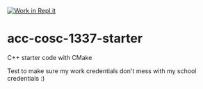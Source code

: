 [![Work in Repl.it](https://classroom.github.com/assets/work-in-replit-14baed9a392b3a25080506f3b7b6d57f295ec2978f6f33ec97e36a161684cbe9.svg)](https://classroom.github.com/online_ide?assignment_repo_id=3007064&assignment_repo_type=AssignmentRepo)
# acc-cosc-1337-starter
C++ starter code with CMake 

Test to make sure my work credentials don't mess with my school credentials :) 